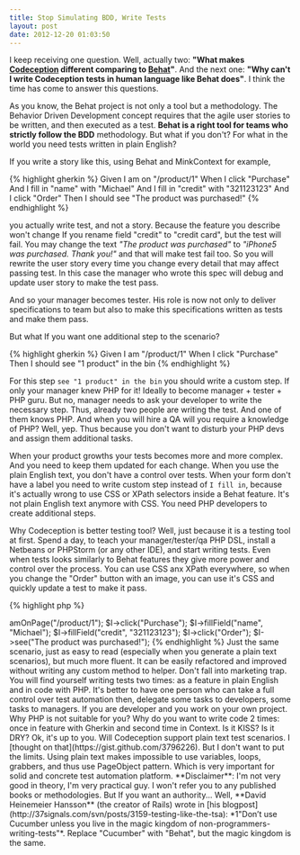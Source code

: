 ```yaml
---
title: Stop Simulating BDD, Write Tests
layout: post
date: 2012-12-20 01:03:50
---
```


I keep receiving one question. Well, actually two: **"What makes [Codeception](http://codeception.com) different comparing to [Behat](http://behat.org)"**. And the next one: **"Why can't I write Codeception tests in human language like Behat does"**. I think the time has come to answer this questions.

As you know, the Behat project is not only a tool but a methodology. The Behavior Driven Development concept requires that the agile user stories to be written, and then executed as a test. **Behat is a right tool for teams who strictly follow the BDD** methodology. But what if you don't? For what in the world you need tests written in plain English?

If you write a story like this, using Behat and MinkContext for example,

{% highlight gherkin %}
Given I am on "/product/1"
When I click "Purchase"
And I fill in "name" with "Michael"
And I fill in "credit" with "321123123"
And I click "Order"
Then I should see "The product was purchased!"
{% endhighlight %}

you actually write test, and not a story. Because the feature you describe won't change If you rename field "credit" to "credit card", but the test will fail. You may change the text *"The product was purchased"* to *"iPhone5 was purchased. Thank you!"* and that will make test fail too. So you will rewrite the user story every time you change every detail that may affect passing test. In this case the manager who wrote this spec will debug and update user story to make the test pass. 

And so your manager becomes tester. His role is now not only to deliver specifications to team but also to make this specifications written as tests and make them pass.

But what If you want one additional step to the scenario? 

{% highlight gherkin %}
Given I am "/product/1"
When I click "Purchase"
Then I should see "1 product" in the bin
{% endhighlight %}

For this step `see "1 product" in the bin` you should write a custom step. If only your manager knew PHP for it! Ideally to become manager + tester + PHP guru. But no, manager needs to ask your developer to write the necessary step. Thus, already two people are writing the test. And one of them knows PHP. And when you will hire a QA will you require a knowledge of PHP? Well, yep. Thus because you don't want to disturb your PHP devs and assign them additional tasks.

When your product growths your tests becomes more and more complex. And you need to keep them updated for each change. When you use the plain English text, you don't have a control over tests.  When your form don't have a label you need to write custom step instead of `I fill in`, because it's actually wrong to use CSS or XPath selectors inside a Behat feature. It's not plain English text anymore with CSS. You need PHP developers to create additional steps.

Why Codeception is better testing tool? Well, just because it is a testing tool at first. Spend a day, to teach your manager/tester/qa PHP DSL, install a Netbeans or PHPStorm (or any other IDE), and start writing tests. Even when tests looks similarly to Behat features they give more power and control over the process. You can use CSS anx XPath everywhere, so when you change the "Order" button with an image, you can use it's CSS and quickly update a test to make it pass.

{% highlight php %}
<?php
$I = new WebGuy($scenario);
$I->amOnPage("/product/1");
$I->click("Purchase");
$I->fillField("name", "Michael");
$I->fillField("credit", "321123123");
$I->click("Order");
$I->see("The product was purchased!");
{% endhighlight %}

Just the same scenario, just as easy to read (especially when you generate a plain text scenarios), but much more fluent. It can be easily refactored and improved without writing any custom method to helper. 

Don't fall into marketing trap. You will find yourself writing tests two times: as a feature in plain English and in code with PHP. 

It's better to have one person who can take a full control over test automation then, delegate some tasks to developers, some tasks to managers. If you are developer and you work on your own project. Why PHP is not suitable for you? Why do you want to write code 2 times: once in feature with Gherkin and second time in Context. Is it KISS? Is it DRY? Ok, it's up to you.

Will Codeception support plain text test scenarios. I [thought on that](https://gist.github.com/3796226). But I don't want to put the limits. Using plain text makes impossible to use variables, loops, grabbers, and thus use PageObject pattern. Which is very important for solid and concrete test automation platform.

**Disclaimer**: I'm not very good in theory, I'm very practical guy. I won't refer you to any published books or methodologies. But If you want an authority... Well, **David Heinemeier Hansson** (the creator of Rails) wrote in [his blogpost](http://37signals.com/svn/posts/3159-testing-like-the-tsa): *1"Don’t use Cucumber unless you live in the magic kingdom of non-programmers-writing-tests"*. Replace "Cucumber" with "Behat", but the magic kingdom is the same. 